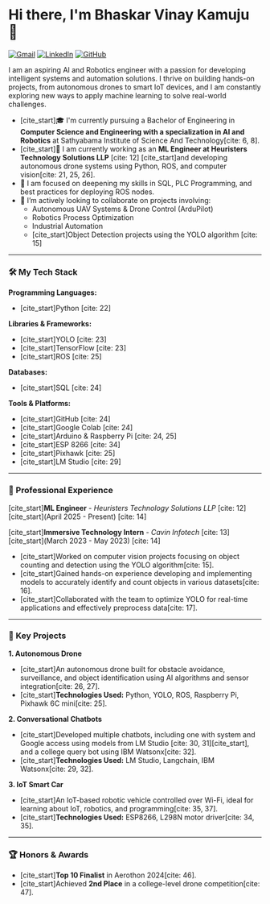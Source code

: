 

# Hi there, I'm Bhaskar Vinay Kamuju 👋
<a href="mailto:kbhaskarvinay@gmail.com"><img src="https://img.shields.io/badge/Gmail-D14836?style=for-the-badge&logo=gmail&logoColor=white" alt="Gmail"/></a>
<a href="http://linkedin.com/in/bhaskar-vinay-6805b42b8"><img src="https://img.shields.io/badge/LinkedIn-0077B5?style=for-the-badge&logo=linkedin&logoColor=white" alt="LinkedIn"/></a>
<a href="https://github.com/your-username"><img src="https://img.shields.io/badge/GitHub-181717?style=for-the-badge&logo=github&logoColor=white" alt="GitHub"/></a>


I am an aspiring AI and Robotics engineer with a passion for developing intelligent systems and automation solutions. I thrive on building hands-on projects, from autonomous drones to smart IoT devices, and I am constantly exploring new ways to apply machine learning to solve real-world challenges.

  * [cite\_start]🎓 I'm currently pursuing a Bachelor of Engineering in **Computer Science and Engineering with a specialization in AI and Robotics** at Sathyabama Institute of Science And Technology[cite: 6, 8].
  * [cite\_start]🔧 I am currently working as an **ML Engineer at Heuristers Technology Solutions LLP** [cite: 12] [cite\_start]and developing autonomous drone systems using Python, ROS, and computer vision[cite: 21, 25, 26].
  * 🌱 I am focused on deepening my skills in SQL, PLC Programming, and best practices for deploying ROS nodes.
  * 👯 I’m actively looking to collaborate on projects involving:
      * Autonomous UAV Systems & Drone Control (ArduPilot)
      * Robotics Process Optimization
      * Industrial Automation
      * [cite\_start]Object Detection projects using the YOLO algorithm [cite: 15]

-----

### 🛠️ My Tech Stack

**Programming Languages:**

  * [cite\_start]Python [cite: 22]

**Libraries & Frameworks:**

  * [cite\_start]YOLO [cite: 23]
  * [cite\_start]TensorFlow [cite: 23]
  * [cite\_start]ROS [cite: 25]

**Databases:**

  * [cite\_start]SQL [cite: 24]

**Tools & Platforms:**

  * [cite\_start]GitHub [cite: 24]
  * [cite\_start]Google Colab [cite: 24]
  * [cite\_start]Arduino & Raspberry Pi [cite: 24, 25]
  * [cite\_start]ESP 8266 [cite: 34]
  * [cite\_start]Pixhawk [cite: 25]
  * [cite\_start]LM Studio [cite: 29]

-----

### 💼 Professional Experience

[cite\_start]**ML Engineer** - *Heuristers Technology Solutions LLP* [cite: 12]
[cite\_start](April 2025 - Present) [cite: 14]

[cite\_start]**Immersive Technology Intern** - *Cavin Infotech* [cite: 13]
[cite\_start](March 2023 - May 2023) [cite: 14]

  * [cite\_start]Worked on computer vision projects focusing on object counting and detection using the YOLO algorithm[cite: 15].
  * [cite\_start]Gained hands-on experience developing and implementing models to accurately identify and count objects in various datasets[cite: 16].
  * [cite\_start]Collaborated with the team to optimize YOLO for real-time applications and effectively preprocess data[cite: 17].

-----

### 🚀 Key Projects

**1. Autonomous Drone**

  * [cite\_start]An autonomous drone built for obstacle avoidance, surveillance, and object identification using AI algorithms and sensor integration[cite: 26, 27].
  * [cite\_start]**Technologies Used:** Python, YOLO, ROS, Raspberry Pi, Pixhawk 6C mini[cite: 25].

**2. Conversational Chatbots**

  * [cite\_start]Developed multiple chatbots, including one with system and Google access using models from LM Studio [cite: 30, 31][cite\_start], and a college query bot using IBM Watsonx[cite: 32].
  * [cite\_start]**Technologies Used:** LM Studio, Langchain, IBM Watsonx[cite: 29, 32].

**3. IoT Smart Car**

  * [cite\_start]An IoT-based robotic vehicle controlled over Wi-Fi, ideal for learning about IoT, robotics, and programming[cite: 35, 37].
  * [cite\_start]**Technologies Used:** ESP8266, L298N motor driver[cite: 34, 35].

-----

### 🏆 Honors & Awards

  * [cite\_start]**Top 10 Finalist** in Aerothon 2024[cite: 46].
  * [cite\_start]Achieved **2nd Place** in a college-level drone competition[cite: 47].
